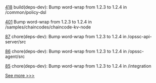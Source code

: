 
[418](https://github.com/hyperledger-labs/weaver-dlt-interoperability/pull/418) build(deps-dev): Bump word-wrap from 1.2.3 to 1.2.4 in /common/policy-dsl

[401](https://github.com/hyperledger-labs/fablo/pull/401) Bump word-wrap from 1.2.3 to 1.2.4 in /samples/chaincodes/chaincode-kv-node

[87](https://github.com/hyperledger-labs/fabric-opssc/pull/87) chore(deps-dev): Bump word-wrap from 1.2.3 to 1.2.4 in /opssc-api-server/src

[86](https://github.com/hyperledger-labs/fabric-opssc/pull/86) chore(deps-dev): Bump word-wrap from 1.2.3 to 1.2.4 in /opssc-agent/src

[85](https://github.com/hyperledger-labs/fabric-opssc/pull/85) chore(deps-dev): Bump word-wrap from 1.2.3 to 1.2.4 in /integration


[See more >>>](https://start-here.hyperledger.org/pull-requests)
